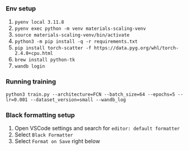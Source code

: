 ### Env setup

1. `pyenv local 3.11.8`
2. `pyenv exec python -m venv materials-scaling-venv`
3. `source materials-scaling-venv/bin/activate`
4. `python3 -m pip install -q -r requirements.txt`
5. `pip install torch-scatter -f https://data.pyg.org/whl/torch-2.4.0+cpu.html`
6. `brew install python-tk`
5. `wandb login`

### Running training
`python3 train.py --architecture=FCN --batch_size=64 --epochs=5 --lr=0.001 --dataset_version=small --wandb_log`

### Black formatting setup
1. Open VSCode settings and search for `editor: default formatter`
2. Select `Black Formatter`
2. Select `Format on Save` right below